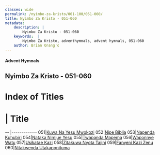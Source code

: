 ```yaml
---
classes: wide
permalink: /nyimbo-za-kristo/001-100/051-060/
title: Nyimbo Za Kristo - 051-060
metadata:
    description: |
        Nyimbo Za Kristo - 051-060
    keywords:  |
        Nyimbo Za Kristo, adventhymnals, advent hymnals, 051-060
    author: Brian Onang'o
---
```


#### Advent Hymnals
## Nyimbo Za Kristo - 051-060

# Index of Titles
# | Title                        
-- |-------------
051|[Kuwa Na Yesu Mwokozi](/nyimbo-za-kristo/001-100/051-060/Kuwa-Na-Yesu-Mwokozi)
052|[Nipe Biblia](/nyimbo-za-kristo/001-100/051-060/Nipe-Biblia)
053|[Napenda Kuhubiri](/nyimbo-za-kristo/001-100/051-060/Napenda-Kuhubiri)
054|[Nataka Nimjue Yesu](/nyimbo-za-kristo/001-100/051-060/Nataka-Nimjue-Yesu)
055|[Twapanda Mapema](/nyimbo-za-kristo/001-100/051-060/Twapanda-Mapema)
056|[Waponnye Watu](/nyimbo-za-kristo/001-100/051-060/Waponnye-Watu)
057|[Usikatae Kazi](/nyimbo-za-kristo/001-100/051-060/Usikatae-Kazi)
058|[Zitakuwa Nyota Tajini](/nyimbo-za-kristo/001-100/051-060/Zitakuwa-Nyota-Tajini)
059|[Fanyeni Kazi Zenu](/nyimbo-za-kristo/001-100/051-060/Fanyeni-Kazi-Zenu)
060|[Nitakwenda Utakaponituma](/nyimbo-za-kristo/001-100/051-060/Nitakwenda-Utakaponituma)